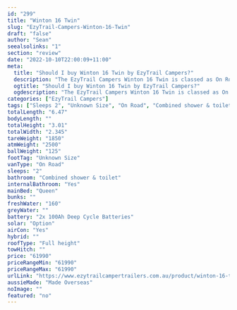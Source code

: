 ```yaml
---
id: "299"
title: "Winton 16 Twin"
slug: "EzyTrail-Campers-Winton-16-Twin"
draft: "false"
author: "Sean"
seealsolinks: "1"
section: "review"
date: "2022-10-10T22:00:09+11:00"
meta:
  title: "Should I buy Winton 16 Twin by EzyTrail Campers?"
  description: "The EzyTrail Campers Winton 16 Twin is classed as On Road, and sleeps 2 people. It is Made Overseas and comes in at Unknown Size. It generally has Combined shower & toilet."
  ogtitle: "Should I buy Winton 16 Twin by EzyTrail Campers?"
  ogdescription: "The EzyTrail Campers Winton 16 Twin is classed as On Road, and sleeps 2 people. It is Made Overseas and comes in at Unknown Size. It generally has Combined shower & toilet."
categories: ["EzyTrail Campers"]
tags: ["Sleeps 2", "Unknown Size", "On Road", "Combined shower & toilet", "Full height", "60 - 70k"]
totalLength: "6.47"
bodyLength: ""
totalHeight: "3.01"
totalWidth: "2.345"
tareWeight: "1850"
atmWeight: "2500"
ballWeight: "125"
footTag: "Unknown Size"
vanType: "On Road"
sleeps: "2"
bathroom: "Combined shower & toilet"
internalBathroom: "Yes"
mainBed: "Queen"
bunks: ""
freshWater: "160"
greyWater: ""
battery: "2x 100Ah Deep Cycle Batteries"
solar: "Option"
airCon: "Yes"
hybrid: ""
roofType: "Full height"
towHitch: ""
price: "61990"
priceRangeMin: "61990"
priceRangeMax: "61990"
urlLink: "https://www.ezytrailcampertrailers.com.au/product/winton-16-twin/"
aussieMade: "Made Overseas"
noImage: ""
featured: "no"
---
```


